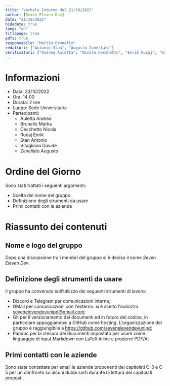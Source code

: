 ```yaml
---
title: "Verbale Interno del 21/10/2022"
author: [Seven Eleven Dev]
date: "21/10/2022"
hidedate: true
lang: "en"
titlepage: true
pdfa: true
responsabile: "Mattia Brunello"
redattori: ["Antonio Stan", "Augusto Zanellato"]
verificatori: ["Andrea Auletta", "Nicola Cecchetto", "Enrik Rucaj", "Davide Vitagliano"]
...
```


# Informazioni

* Data: 23/10/2022
* Ora: 14:00
* Durata: 2 ore
* Luogo: Sede Universitaria
* Partecipanti:
  * Auletta Andrea
  * Brunello Mattia
  * Cecchetto Nicola
  * Rucaj Enrik
  * Stan Antonio
  * Vitagliano Davide
  * Zanellato Augusto

# Ordine del Giorno

Sono stati trattati i seguenti argomenti:

* Scelta del nome del gruppo
* Definizione degli strumenti da usare
* Primi contatti con le aziende

# Riassunto dei contenuti

## Nome e logo del gruppo

Dopo una discussione tra i membri del gruppo si è deciso il nome _Seven Eleven Dev_.

## Definizione degli strumenti da usare

Il gruppo ha convenuto sull'utilizzo dei seguenti strumenti di lavoro:

* Discord e Telegram per comunicazioni interne;
* GMail per comunicazioni con l'esterno: si è scelto l'indirizzo [sevenelevendevunipd@gmail.com](mailto:sevenelevendevunipd@gmail.com);
* Git per il versionamento dei documenti ed in futuro del codice, in particolare appoggiandosi a GitHub come hosting. L'organizzazione del gruppo è raggiungibile a <https://github.com/sevenelevendevunipd>;
* Pandoc per la stesura dei documenti impostato per usare come linguaggio di input Markdown con LaTeX inline e produrre PDF/A;

## Primi contatti con le aziende

Sono state contattate per email le aziende proponenti dei capitolati C-3 e C-5 per un confronto su alcuni dubbi sorti durante la lettura dei capitolati proposti.
